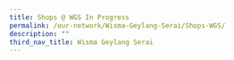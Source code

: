 ```yaml
---
title: Shops @ WGS In Progress
permalink: /our-network/Wisma-Geylang-Serai/Shops-WGS/
description: ""
third_nav_title: Wisma Geylang Serai
---
```


